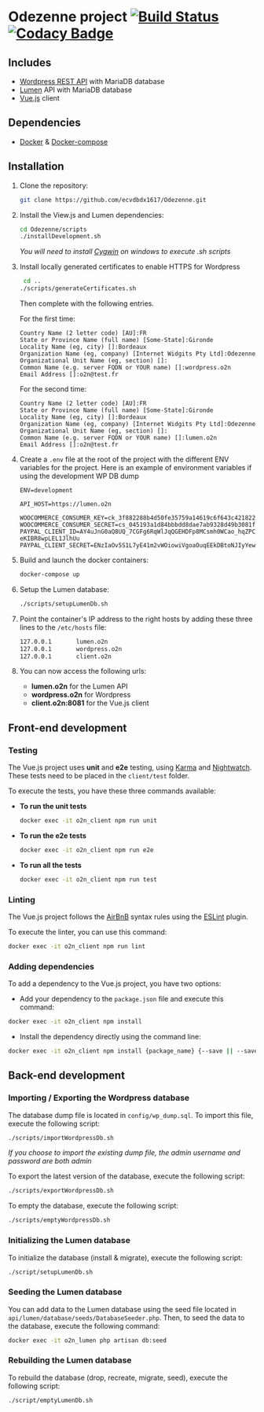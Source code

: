 # Odezenne project [![Build Status](https://travis-ci.org/ecvdbdx1617/Odezenne.svg?branch=master)](https://travis-ci.org/ecvdbdx1617/Odezenne) [![Codacy Badge](https://api.codacy.com/project/badge/Grade/e98066734dbe435d959c3388f61bdb38)](https://www.codacy.com/app/bramvanosta/Odezenne?utm_source=github.com&amp;utm_medium=referral&amp;utm_content=ecvdbdx1617/Odezenne&amp;utm_campaign=Badge_Grade)

## Includes
- [Wordpress REST API](http://v2.wp-api.org/) with MariaDB database
- [Lumen](https://lumen.laravel.com/) API with MariaDB database
- [Vue.js](https://vuejs.org/) client

## Dependencies
- [Docker](https://docs.docker.com/engine/installation/) & [Docker-compose](https://docs.docker.com/compose/install/)

## Installation
1. Clone the repository:
    ```bash
    git clone https://github.com/ecvdbdx1617/Odezenne.git
    ``` 
2. Install the View.js and Lumen dependencies:
    ```bash
    cd Odezenne/scripts
    ./installDevelopment.sh
    ```
   _You will need to install [Cygwin](https://www.cygwin.com/) on windows to execute .sh scripts_
3. Install locally generated certificates to enable HTTPS for Wordpress
   ```bash
    cd ..
   ./scripts/generateCertificates.sh
   ```

   Then complete with the following entries.

   For the first time:
   ```
   Country Name (2 letter code) [AU]:FR
   State or Province Name (full name) [Some-State]:Gironde
   Locality Name (eg, city) []:Bordeaux
   Organization Name (eg, company) [Internet Widgits Pty Ltd]:Odezenne
   Organizational Unit Name (eg, section) []:
   Common Name (e.g. server FQDN or YOUR name) []:wordpress.o2n
   Email Address []:o2n@test.fr
   ```

   For the second time:
   ```
   Country Name (2 letter code) [AU]:FR
   State or Province Name (full name) [Some-State]:Gironde
   Locality Name (eg, city) []:Bordeaux
   Organization Name (eg, company) [Internet Widgits Pty Ltd]:Odezenne
   Organizational Unit Name (eg, section) []:
   Common Name (e.g. server FQDN or YOUR name) []:lumen.o2n
   Email Address []:o2n@test.fr
   ```
4. Create a `.env` file at the root of the project with the different ENV variables for the project. Here is an example of environment variables if using the development WP DB dump
   ```
   ENV=development

   API_HOST=https://lumen.o2n

   WOOCOMMERCE_CONSUMER_KEY=ck_3f882288b4d50fe35759a14619c6f643c421822a
   WOOCOMMERCE_CONSUMER_SECRET=cs_045193a1d84bbbdd8dae7ab9328d49b3081f4d3c
   PAYPAL_CLIENT_ID=AY4uJnG0aQ8UQ_7CGFg6RqWlJqQGEHDFp8MCsmh0WCao_hqZPC5nMGAXlXiMj9-eKIBR8wpLEL1JlhUu
   PAYPAL_CLIENT_SECRET=ENzIaOv5S1L7yE41m2vWOiowiVgoaOuqEEkDBtoNJIyYewxJXShBzm4zDmiMqtercOLpInxJIg71djj3
   ```
5. Build and launch the docker containers:
    ```bash
    docker-compose up
    ```  
6. Setup the Lumen database:  
    ```bash
    ./scripts/setupLumenDb.sh
    ``` 
7. Point the container's IP address to the right hosts by adding these three lines to the `/etc/hosts` file:
    ```bash
    127.0.0.1       lumen.o2n
    127.0.0.1       wordpress.o2n
    127.0.0.1       client.o2n
    ```
8. You can now access the following urls:
    * **lumen.o2n** for the Lumen API
    * **wordpress.o2n** for Wordpress
    * **client.o2n:8081** for the Vue.js client
    
## Front-end development

### Testing
The Vue.js project uses **unit** and **e2e** testing, using [Karma](https://karma-runner.github.io/1.0/index.html) and [Nightwatch](http://nightwatchjs.org/). These tests need to be placed in the `client/test` folder.

To execute the tests, you have these three commands available:
* **To run the unit tests**
    ```bash
    docker exec -it o2n_client npm run unit
    ```
* **To run the e2e tests**
    ```bash
    docker exec -it o2n_client npm run e2e
    ```
* **To run all the tests**
    ```bash
    docker exec -it o2n_client npm run test
    ```
    
### Linting
The Vue.js project follows the [AirBnB](https://github.com/airbnb/javascript) syntax rules using the [ESLint](http://eslint.org/) plugin.

To execute the linter, you can use this command:
```bash
docker exec -it o2n_client npm run lint
```

### Adding dependencies
To add a dependency to the Vue.js project, you have two options:
* Add your dependency to the `package.json` file and execute this command:
```bash
docker exec -it o2n_client npm install
```
* Install the dependency directly using the command line:
```bash
docker exec -it o2n_client npm install {package_name} {--save || --save-dev}
```

## Back-end development

### Importing / Exporting the Wordpress database
The database dump file is located in `config/wp_dump.sql`. To import this file, execute the following script:
```bash
./scripts/importWordpressDb.sh
```
_If you choose to import the existing dump file, the admin username and password are both *admin*_

To export the latest version of the database, execute the following script:
```bash
./scripts/exportWordpressDb.sh
```

To empty the database, execute the following script:
```bash
./scripts/emptyWordpressDb.sh
```

### Initializing the Lumen database
To initialize the database (install & migrate), execute the following script:
```bash
./script/setupLumenDb.sh
```

### Seeding the Lumen database
You can add data to the Lumen database using the seed file located in `api/lumen/database/seeds/DatabaseSeeder.php`. 
Then, to seed the data to the database, execute the following command:
```bash
docker exec -it o2n_lumen php artisan db:seed
```

### Rebuilding the Lumen database
To rebuild the database (drop, recreate, migrate, seed), execute the following script:
```bash
./script/emptyLumenDb.sh
```
